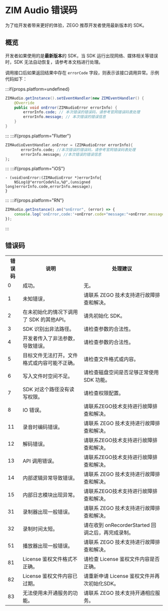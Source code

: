 # ZIM Audio 错误码



为了给开发者带来更好的体验，ZEGO 推荐开发者使用最新版本的 SDK。

## 概览

开发者如果使用的是**最新版本**的 SDK，当 SDK 运行出现网络、媒体相关等错误时，SDK 无法自动恢复，请参考本文档进行处理。

调用接口后如果返回结果中存在 `errorCode` 字段，则表示该接口调用异常。示例代码如下：

:::if{props.platform=undefined}
```java
ZIMAudio.getInstance().setEventHandler(new ZIMEventHandler() {
    @Override
    public void onError(ZIMAudioError errorInfo) {
        errorInfo.code; // 本次错误的错误码，请参考官网错误码表处理
        errorInfo.message; // 本次错误的错误信息
    }
}
```
:::
:::if{props.platform="Flutter"}
```dart
ZIMAudioEventHandler.onError = (ZIMAudioError errorInfo){
       errorInfo.code; //本次错误的错误码，请参考官网错误码表处理
       errorInfo.message; //本次错误的错误信息
};
```
:::
:::if{props.platform="iOS"}
```objc
- (void)onError:(ZIMAudioError *)errorInfo{
    NSLog(@"errorCode%lu,%@",(unsigned long)errorInfo.code,errorInfo.message);
}
```
:::
:::if{props.platform="RN"}
```typescript
ZIMAudio.getInstance().on("onError", (error) => {
    console.log('onError,code:'+onError.code+"message:"+onError.message);
});
```
:::

## 错误码

<table>
<tbody><tr>
<th>错误码</th>
<th>说明</th>
<th>处理建议</th>
</tr>
<tr>
<td>0</td>
<td>成功。</td>
<td>无。</td>
</tr>
<tr>
<td>1</td>
<td>未知错误，</td>
<td>请联系 ZEGO 技术支持进行故障排查和解决。</td>
</tr>
<tr>
<td>2</td>
<td>在未初始化的情况下调用了 SDK 的其他API。</td>
<td>请先初始化 SDK。</td>
</tr>
<tr>
<td>3</td>
<td>SDK 识别出非法路径。</td>
<td>请检查参数的合法性。</td>
</tr>
<tr>
<td>4</td>
<td>开发者传入了非法参数，导致错误。</td>
<td>请检查参数的合法性。</td>
</tr>
<tr>
<td>5</td>
<td>目标文件无法打开。文件格式或内容可能不正确。</td>
<td>请检查文件格式或内容。</td>
</tr>
<tr>
<td>6</td>
<td>写入文件时空间不足。</td>
<td>请检查磁盘空间是否足够正常使用 SDK 功能。</td>
</tr>
<tr>
<td>7</td>
<td>SDK 对这个路径没有读写权限。</td>
<td>请检查权限配置。</td>
</tr>
<tr>
<td>8</td>
<td>IO 错误。</td>
<td>请联系ZEGO技术支持进行故障排查和解决。</td>
</tr>
<tr>
<td>11</td>
<td>录音时编码错误。</td>
<td>请联系 ZEGO 技术支持进行故障排查和解决。</td>
</tr>
<tr>
<td>12</td>
<td>解码错误。</td>
<td>请联系ZEGO技术支持进行故障排查和解决。</td>
</tr>
<tr>
<td>13</td>
<td>API 调用错误。</td>
<td>请联系ZEGO技术支持进行故障排查和解决。</td>
</tr>
<tr>
<td>14</td>
<td>内部逻辑异常导致错误。</td>
<td>请联系 ZEGO 技术支持进行故障排查和解决。</td>
</tr>
<tr>
<td>15</td>
<td>内部日志模块出现异常。</td>
<td>请联系ZEGO技术支持进行故障排查和解决。</td>
</tr>
<tr>
<td>31</td>
<td>录制器出现一般错误。</td>
<td>请联系 ZEGO 技术支持进行故障排查和解决。</td>
</tr>
<tr>
<td>32</td>
<td>录制时间太短。</td>
<td>请在收到 onRecorderStarted 回调之后，再完成录制。</td>
</tr>
<tr>
<td>51</td>
<td>播放器出现一般错误。</td>
<td>请联系 ZEGO 技术支持进行故障排查和解决。</td>
</tr>
<tr>
<td>81</td>
<td>License 鉴权文件格式不正确。</td>
<td>请检查 License 鉴权文件内容是否正确。</td>
</tr>
<tr>
<td>82</td>
<td>License 鉴权文件内容已过期。</td>
<td>请重新申请 License 鉴权文件并再次初始化SDK。</td>
</tr>
<tr>
<td>83</td>
<td>无法使用未开通服务的功能。</td>
<td>请联系 ZEGO 技术支持开通相应服务。</td>
</tr>
</tbody></table>
<Content platform="Flutter"/>